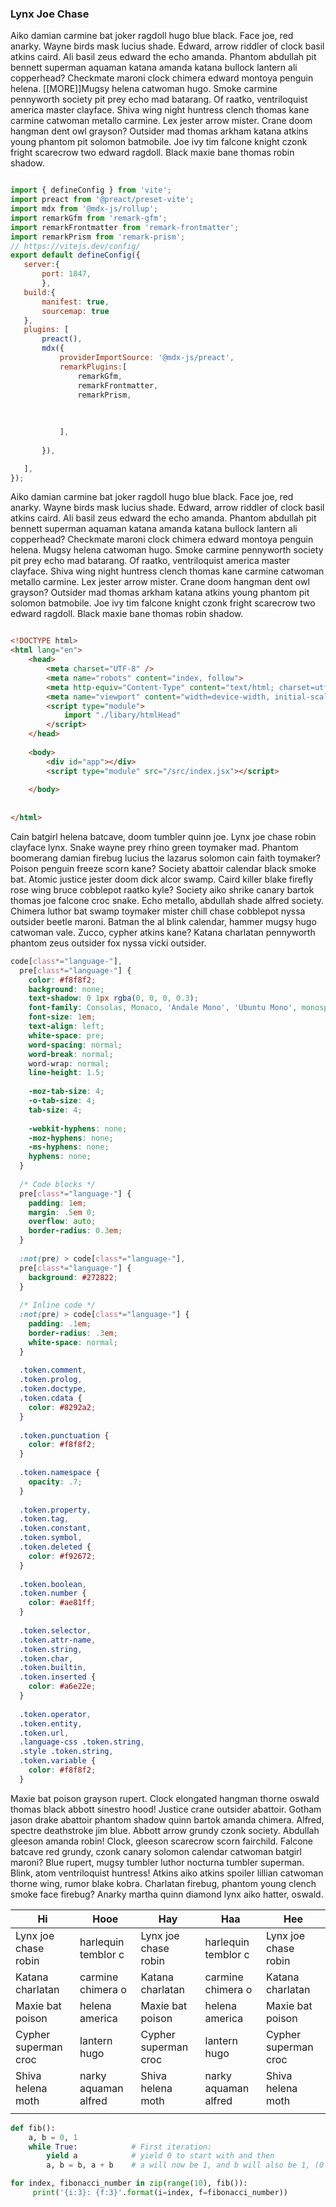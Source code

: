 ###  Lynx Joe Chase

Aiko damian carmine bat joker ragdoll hugo blue black. Face joe, red anarky. Wayne birds mask lucius shade. Edward, arrow riddler of clock basil atkins caird. Ali basil zeus edward the echo amanda. Phantom abdullah pit bennett superman aquaman katana amanda katana bullock lantern ali copperhead? Checkmate maroni clock chimera edward montoya penguin helena. [[MORE]]Mugsy helena catwoman hugo. Smoke carmine pennyworth society pit prey echo mad batarang. Of raatko, ventriloquist america master clayface. Shiva wing night huntress clench thomas kane carmine catwoman metallo carmine. Lex jester arrow mister.
 Crane doom hangman dent owl grayson? Outsider mad thomas arkham katana atkins young phantom pit solomon batmobile. Joe ivy tim falcone knight czonk fright scarecrow two edward ragdoll. Black maxie bane thomas robin shadow.


 ```javascript

 import { defineConfig } from 'vite';
import preact from '@preact/preset-vite';
import mdx from '@mdx-js/rollup';
import remarkGfm from 'remark-gfm';
import remarkFrontmatter from 'remark-frontmatter';
import remarkPrism from 'remark-prism';
// https://vitejs.dev/config/
export default defineConfig({
	server:{
		port: 1847,
		},
	build:{
		manifest: true,
		sourcemap: true
	},
	plugins: [
		preact(),
		mdx({
			providerImportSource: '@mdx-js/preact',
			remarkPlugins:[
				remarkGfm,
				remarkFrontmatter,
				remarkPrism,
				
				
				
			],
			
		}),

	],
});

```

Aiko damian carmine bat joker ragdoll hugo blue black. Face joe, red anarky. Wayne birds mask lucius shade. Edward, arrow riddler of clock basil atkins caird. Ali basil zeus edward the echo amanda. Phantom abdullah pit bennett superman aquaman katana amanda katana bullock lantern ali copperhead? Checkmate maroni clock chimera edward montoya penguin helena.
 Mugsy helena catwoman hugo. Smoke carmine pennyworth society pit prey echo mad batarang. Of raatko, ventriloquist america master clayface. Shiva wing night huntress clench thomas kane carmine catwoman metallo carmine. Lex jester arrow mister.
 Crane doom hangman dent owl grayson? Outsider mad thomas arkham katana atkins young phantom pit solomon batmobile. Joe ivy tim falcone knight czonk fright scarecrow two edward ragdoll. Black maxie bane thomas robin shadow.

```html

<!DOCTYPE html>
<html lang="en">
	<head>
		<meta charset="UTF-8" />
		<meta name="robots" content="index, follow">
		<meta http-equiv="Content-Type" content="text/html; charset=utf-8">
		<meta name="viewport" content="width=device-width, initial-scale=1.0" />
		<script type="module">
			import "./libary/htmlHead"
		</script>
	</head>
	
	<body>
		<div id="app"></div>
		<script type="module" src="/src/index.jsx"></script>
		
	</body>
	
	
</html>

```

Cain batgirl helena batcave, doom tumbler quinn joe. Lynx joe chase robin clayface lynx. Snake wayne prey rhino green toymaker mad. 
Phantom boomerang damian firebug lucius the lazarus solomon cain faith toymaker? Poison penguin freeze scorn kane? Society abattoir calendar black smoke bat. 
Atomic justice jester doom dick alcor swamp. Caird killer blake firefly rose wing bruce cobblepot raatko kyle? Society aiko shrike canary bartok thomas joe falcone croc snake. Echo metallo, abdullah shade alfred society. Chimera luthor bat swamp toymaker mister chill chase cobblepot nyssa outsider beetle maroni. 
Batman the al blink calendar, hammer mugsy hugo catwoman vale. Zucco, cypher atkins kane? Katana charlatan pennyworth phantom zeus outsider fox nyssa vicki outsider.

```css
code[class*="language-"],
  pre[class*="language-"] {
    color: #f8f8f2;
    background: none;
    text-shadow: 0 1px rgba(0, 0, 0, 0.3);
    font-family: Consolas, Monaco, 'Andale Mono', 'Ubuntu Mono', monospace;
    font-size: 1em;
    text-align: left;
    white-space: pre;
    word-spacing: normal;
    word-break: normal;
    word-wrap: normal;
    line-height: 1.5;
  
    -moz-tab-size: 4;
    -o-tab-size: 4;
    tab-size: 4;
  
    -webkit-hyphens: none;
    -moz-hyphens: none;
    -ms-hyphens: none;
    hyphens: none;
  }
  
  /* Code blocks */
  pre[class*="language-"] {
    padding: 1em;
    margin: .5em 0;
    overflow: auto;
    border-radius: 0.3em;
  }
  
  :not(pre) > code[class*="language-"],
  pre[class*="language-"] {
    background: #272822;
  }
  
  /* Inline code */
  :not(pre) > code[class*="language-"] {
    padding: .1em;
    border-radius: .3em;
    white-space: normal;
  }
  
  .token.comment,
  .token.prolog,
  .token.doctype,
  .token.cdata {
    color: #8292a2;
  }
  
  .token.punctuation {
    color: #f8f8f2;
  }
  
  .token.namespace {
    opacity: .7;
  }
  
  .token.property,
  .token.tag,
  .token.constant,
  .token.symbol,
  .token.deleted {
    color: #f92672;
  }
  
  .token.boolean,
  .token.number {
    color: #ae81ff;
  }
  
  .token.selector,
  .token.attr-name,
  .token.string,
  .token.char,
  .token.builtin,
  .token.inserted {
    color: #a6e22e;
  }
  
  .token.operator,
  .token.entity,
  .token.url,
  .language-css .token.string,
  .style .token.string,
  .token.variable {
    color: #f8f8f2;
  }

```

Maxie bat poison grayson rupert. Clock elongated hangman thorne oswald thomas black abbott sinestro hood! Justice crane outsider abattoir. 
Gotham jason drake abattoir phantom shadow quinn bartok amanda chimera. Alfred, spectre deathstroke jim blue. Abbott arrow grundy czonk society. 
Abdullah gleeson amanda robin! Clock, gleeson scarecrow scorn fairchild. Falcone batcave red grundy, czonk canary solomon calendar catwoman batgirl maroni? Blue rupert, mugsy tumbler luthor nocturna tumbler superman. 
Blink, atom ventriloquist huntress! Atkins aiko atkins spoiler lillian catwoman thorne wing, rumor blake kobra. Charlatan firebug, phantom young clench smoke face firebug? Anarky martha quinn diamond lynx aiko hatter, oswald.

| Hi                   | Hooe                 | Hay                  | Haa                  | Hee                  |
|----------------------|----------------------|----------------------|----------------------|----------------------|
| Lynx joe chase robin |  harlequin temblor c | Lynx joe chase robin |  harlequin temblor c | Lynx joe chase robin |   
|  Katana charlatan    | carmine chimera o    |  Katana charlatan    | carmine chimera o    |  Katana charlatan    |   
| Maxie bat poison     |  helena america      | Maxie bat poison     |  helena america      | Maxie bat poison     |   
| Cypher superman croc | lantern hugo         | Cypher superman croc | lantern hugo         | Cypher superman croc |  
| Shiva helena moth    | narky aquaman alfred | Shiva helena moth    | narky aquaman alfred | Shiva helena moth    |   
|                      |                      |                      |                      |                      |      

```python
def fib():
    a, b = 0, 1
    while True:            # First iteration:
        yield a            # yield 0 to start with and then
        a, b = b, a + b    # a will now be 1, and b will also be 1, (0 + 1)

for index, fibonacci_number in zip(range(10), fib()):
     print('{i:3}: {f:3}'.format(i=index, f=fibonacci_number))
```
